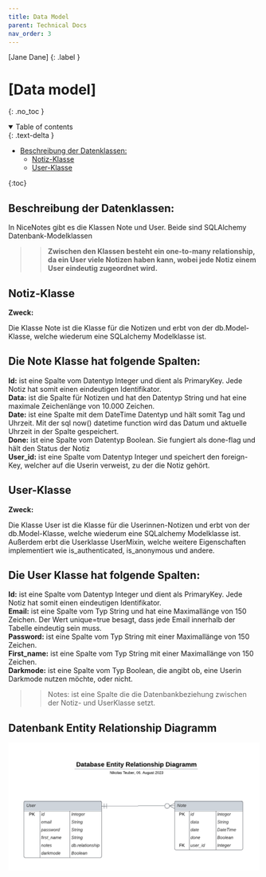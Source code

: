 ```yaml
---
title: Data Model
parent: Technical Docs
nav_order: 3
---
```


[Jane Dane]
{: .label }

# [Data model]
{: .no_toc }

<details open markdown="block">
  <summary>
    Table of contents
  </summary>
  {: .text-delta }
  
- [Beschreibung der Datenklassen:](#beschreibung-der-datenklasse)
  - [Notiz-Klasse](#notiz-klasse)
  - [User-Klasse](#user-klasse)
    
{:toc}
</details>

## Beschreibung der Datenklassen:
In NiceNotes gibt es die Klassen Note und User. Beide sind SQLAlchemy Datenbank-Modelklassen

>> **Zwischen den Klassen besteht ein one-to-many relationship, da ein User viele Notizen haben kann,
wobei jede Notiz einem User eindeutig zugeordnet wird.**

## Notiz-Klasse

**Zweck:**

Die Klasse Note ist die Klasse für die Notizen und erbt von der db.Model-Klasse, welche wiederum eine SQLalchemy Modelklasse ist.

Die Note Klasse hat folgende Spalten:
---
**Id:** ist eine Spalte vom Datentyp Integer und dient als PrimaryKey. Jede Notiz hat somit einen eindeutigen Identifikator.  
**Data:** ist die Spalte für Notizen und hat den Datentyp String und hat eine maximale Zeichenlänge von 10.000 Zeichen.  
**Date:** ist eine Spalte mit dem DateTime Datentyp und hält somit Tag und Uhrzeit. Mit der sql now() datetime function
wird das Datum und aktuelle Uhrzeit in der Spalte gespeichert.  
**Done:** ist eine Spalte vom Datentyp Boolean. Sie fungiert als done-flag und hält den Status der Notiz  
**User_id:** ist eine Spalte vom Datentyp Integer und speichert den foreign-Key, welcher auf die Userin verweist, zu der die Notiz gehört.

## User-Klasse

**Zweck:**

Die Klasse User ist die Klasse für die Userinnen-Notizen und erbt von der db.Model-Klasse, welche wiederum eine SQLalchemy Modelklasse ist. 
Außerdem erbt die Userklasse UserMixin, welche weitere Eigenschaften implementiert wie is_authenticated, is_anonymous und andere.
 

Die User Klasse hat folgende Spalten:
---
**Id:** ist eine Spalte vom Datentyp Integer und dient als PrimaryKey. Jede Notiz hat somit einen eindeutigen Identifikator.  
**Email:** ist eine Spalte vom Typ String und hat eine Maximallänge von 150 Zeichen. Der Wert unique=true besagt, 
dass jede Email innerhalb der Tabelle eindeutig sein muss.  
**Password:** ist eine Spalte vom Typ String mit einer Maximallänge von 150 Zeichen.  
**First_name:** ist eine Spalte vom Typ String mit einer Maximallänge von 150 Zeichen.  
**Darkmode:** ist eine Spalte vom Typ Boolean, die angibt ob, eine Userin Darkmode nutzen möchte, oder nicht.  
>> Notes: ist eine Spalte die die Datenbankbeziehung zwischen der Notiz- und UserKlasse setzt. 

## Datenbank Entity Relationship Diagramm

![DatabaseERDiagram](../assets/images/DatabaseERDiagram.png)
